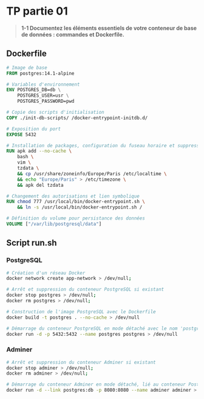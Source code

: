 # TP partie 01

> **1-1 Documentez les éléments essentiels de votre conteneur de base de données : commandes et Dockerfile.**

## **Dockerfile**
```Dockerfile
# Image de base
FROM postgres:14.1-alpine
```
```Dockerfile
# Variables d'environnement
ENV POSTGRES_DB=db \
    POSTGRES_USER=usr \
    POSTGRES_PASSWORD=pwd
```
```Dockerfile
# Copie des scripts d'initialisation
COPY ./init-db-scripts/ /docker-entrypoint-initdb.d/
```
```Dockerfile
# Exposition du port
EXPOSE 5432
```
```Dockerfile
# Installation de packages, configuration du fuseau horaire et suppression de tzdata après installation
RUN apk add --no-cache \
    bash \
    vim \
    tzdata \
    && cp /usr/share/zoneinfo/Europe/Paris /etc/localtime \
    && echo "Europe/Paris" > /etc/timezone \
    && apk del tzdata
```
```Dockerfile
# Changement des autorisations et lien symbolique   
RUN chmod 777 /usr/local/bin/docker-entrypoint.sh \
    && ln -s /usr/local/bin/docker-entrypoint.sh /
```
```Dockerfile
# Définition du volume pour persistance des données
VOLUME ["/var/lib/postgresql/data"]
```

## **Script run.sh**
### PostgreSQL
```bash
# Création d'un réseau Docker
docker network create app-network > /dev/null;
```
```bash
# Arrêt et suppression du conteneur PostgreSQL si existant
docker stop postgres > /dev/null;
docker rm postgres > /dev/null;
```
```bash
# Construction de l'image PostgreSQL avec le Dockerfile
docker build -t postgres . --no-cache > /dev/null
```
```bash
# Démarrage du conteneur PostgreSQL en mode détaché avec le nom 'postgres' et exposition du port 5432
docker run -d -p 5432:5432 --name postgres postgres > /dev/null
```

### Adminer
```bash
# Arrêt et suppression du conteneur Adminer si existant
docker stop adminer > /dev/null;
docker rm adminer > /dev/null; 
```
```bash
# Démarrage du conteneur Adminer en mode détaché, lié au conteneur PostgreSQL, et exposition du port 8080
docker run -d --link postgres:db -p 8080:8080 --name adminer adminer > /dev/null
```